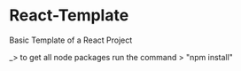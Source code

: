 # React-Template
Basic Template of a React Project

_> to get all node packages run the command > "npm install"

